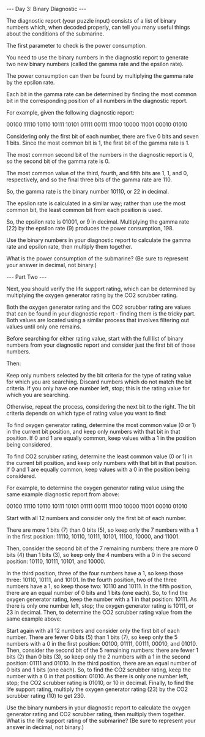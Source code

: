 --- Day 3: Binary Diagnostic ---

The diagnostic report (your puzzle input) consists of a list of binary numbers which, when decoded properly, can tell you many useful things about the conditions of the submarine.

The first parameter to check is the power consumption.

You need to use the binary numbers in the diagnostic report to generate two new binary numbers (called the gamma rate and the epsilon rate).

The power consumption can then be found by multiplying the gamma rate by the epsilon rate.

Each bit in the gamma rate can be determined by finding the most common bit in the corresponding position of all numbers in the diagnostic report.

For example, given the following diagnostic report:

00100
11110
10110
10111
10101
01111
00111
11100
10000
11001
00010
01010

Considering only the first bit of each number, there are five 0 bits and seven 1 bits. Since the most common bit is 1, the first bit of the gamma rate is 1.

The most common second bit of the numbers in the diagnostic report is 0, so the second bit of the gamma rate is 0.

The most common value of the third, fourth, and fifth bits are 1, 1, and 0, respectively, and so the final three bits of the gamma rate are 110.

So, the gamma rate is the binary number 10110, or 22 in decimal.

The epsilon rate is calculated in a similar way; rather than use the most common bit, the least common bit from each position is used.

So, the epsilon rate is 01001, or 9 in decimal. Multiplying the gamma rate (22) by the epsilon rate (9) produces the power consumption, 198.



Use the binary numbers in your diagnostic report to calculate the gamma rate and epsilon rate, then multiply them together.

What is the power consumption of the submarine? (Be sure to represent your answer in decimal, not binary.)


--- Part Two ---

Next, you should verify the life support rating, which can be determined by multiplying the oxygen generator rating by the CO2 scrubber rating.

Both the oxygen generator rating and the CO2 scrubber rating are values that can be found in your diagnostic report - finding them is the tricky part.
Both values are located using a similar process that involves filtering out values until only one remains.

Before searching for either rating value, start with the full list of binary numbers from your diagnostic report and consider just the first bit of those numbers.

Then:

Keep only numbers selected by the bit criteria for the type of rating value for which you are searching. Discard numbers which do not match the bit criteria.
If you only have one number left, stop; this is the rating value for which you are searching.

Otherwise, repeat the process, considering the next bit to the right. The bit criteria depends on which type of rating value you want to find:

To find oxygen generator rating, determine the most common value (0 or 1) in the current bit position, and keep only numbers with that bit in that position.
If 0 and 1 are equally common, keep values with a 1 in the position being considered.

To find CO2 scrubber rating, determine the least common value (0 or 1) in the current bit position, and keep only numbers with that bit in that position.
If 0 and 1 are equally common, keep values with a 0 in the position being considered.


For example, to determine the oxygen generator rating value using the same example diagnostic report from above:

00100
11110
10110
10111
10101
01111
00111
11100
10000
11001
00010
01010

Start with all 12 numbers and consider only the first bit of each number.

There are more 1 bits (7) than 0 bits (5), so keep only the 7 numbers with a 1 in the first position: 11110, 10110, 10111, 10101, 11100, 10000, and 11001.

Then, consider the second bit of the 7 remaining numbers: there are more 0 bits (4) than 1 bits (3), so keep only the 4 numbers with a 0 in the second position: 10110, 10111, 10101, and 10000.

In the third position, three of the four numbers have a 1, so keep those three: 10110, 10111, and 10101.
In the fourth position, two of the three numbers have a 1, so keep those two: 10110 and 10111.
In the fifth position, there are an equal number of 0 bits and 1 bits (one each). So, to find the oxygen generator rating, keep the number with a 1 in that position: 10111.
As there is only one number left, stop; the oxygen generator rating is 10111, or 23 in decimal.
Then, to determine the CO2 scrubber rating value from the same example above:

Start again with all 12 numbers and consider only the first bit of each number. There are fewer 0 bits (5) than 1 bits (7), so keep only the 5 numbers with a 0 in the first position: 00100, 01111, 00111, 00010, and 01010.
Then, consider the second bit of the 5 remaining numbers: there are fewer 1 bits (2) than 0 bits (3), so keep only the 2 numbers with a 1 in the second position: 01111 and 01010.
In the third position, there are an equal number of 0 bits and 1 bits (one each). So, to find the CO2 scrubber rating, keep the number with a 0 in that position: 01010.
As there is only one number left, stop; the CO2 scrubber rating is 01010, or 10 in decimal.
Finally, to find the life support rating, multiply the oxygen generator rating (23) by the CO2 scrubber rating (10) to get 230.

Use the binary numbers in your diagnostic report to calculate the oxygen generator rating and CO2 scrubber rating, then multiply them together. What is the life support rating of the submarine? (Be sure to represent your answer in decimal, not binary.)